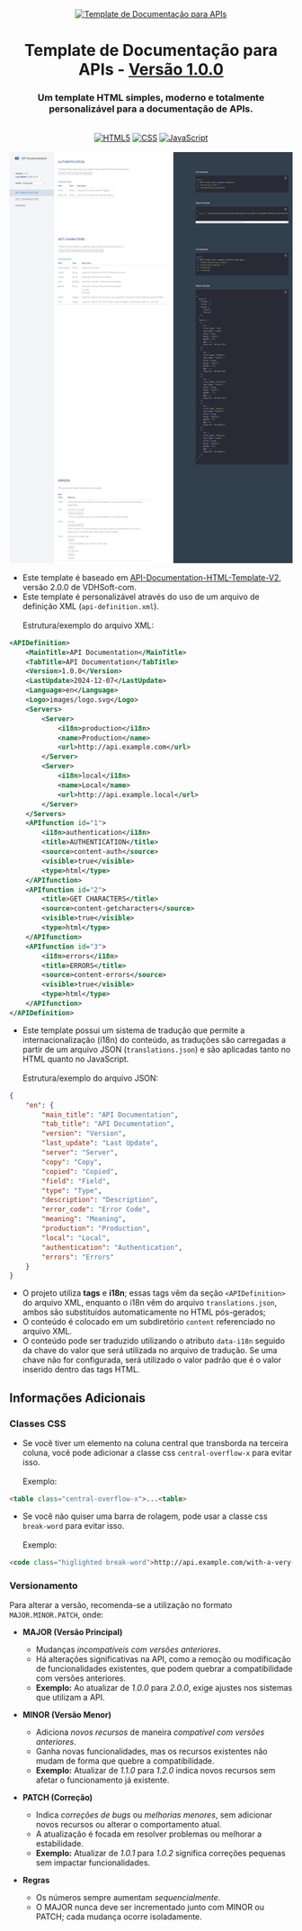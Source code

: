 <div align='center'>
	<a href="https://github.com/Vinicius-CS/API-Doc-Template"><img src="https://github.com/Vinicius-CS/API-Documentation-Template/blob/main/images/logo.svg" alt="Template de Documentação para APIs" /></a>
	<h1>Template de Documentação para APIs - <a href="https://github.com/Vinicius-CS/API-Documentation-Template/wiki/Changelog">Versão 1.0.0</a></h1>
	<h3>Um template HTML simples, moderno e totalmente personalizável para a documentação de APIs.</h3>
</div>

<br>

<div align='center'>
	<a href="https://github.com/Vinicius-CS/API-Doc-Template"><img src="https://img.shields.io/badge/HTML-034c8f?style=flat&logo=html5&logoColor=ffffff" alt="HTML5" /></a>
	<a href="https://github.com/Vinicius-CS/API-Doc-Template"><img src="https://img.shields.io/badge/CSS-034c8f?style=flat&logo=css3&logoColor=ffffff" alt="CSS" /></a>
	<a href="https://github.com/Vinicius-CS/API-Doc-Template"><img src="https://img.shields.io/badge/JavaScript-034c8f?style=flat&logo=javascript&logoColor=ffffff" alt="JavaScript" /></a>
</div>

<br>

<div align='center'>
	<a href="https://github.com/Vinicius-CS/API-Doc-Template"><img src="https://github.com/Vinicius-CS/API-Doc-Template/blob/main/images/screenshot.png" alt="Template de Documentação para APIs" /></a>
</div>

- Este template é baseado em [API-Documentation-HTML-Template-V2](https://github.com/VDHSoft-com/API-Documentation-HTML-Template-V2), versão 2.0.0 de VDHSoft-com.
- Este template é personalizável através do uso de um arquivo de definição XML (`api-definition.xml`).
	<br><br>Estrutura/exemplo do arquivo XML:
```xml
<APIDefinition>
	<MainTitle>API Documentation</MainTitle>
	<TabTitle>API Documentation</TabTitle>
	<Version>1.0.0</Version>
	<LastUpdate>2024-12-07</LastUpdate>
	<Language>en</Language>
	<Logo>images/logo.svg</Logo>
	<Servers>
		<Server>
			<i18n>production</i18n>
			<name>Production</name>
			<url>http://api.example.com</url>
		</Server>
		<Server>
			<i18n>local</i18n>
			<name>Local</name>
			<url>http://api.example.local</url>
		</Server>
	</Servers>
	<APIfunction id="1">
		<i18n>authentication</i18n>
		<title>AUTHENTICATION</title>
		<source>content-auth</source>
		<visible>true</visible>
		<type>html</type>
	</APIfunction>
	<APIfunction id="2">
		<title>GET CHARACTERS</title>
		<source>content-getcharacters</source>
		<visible>true</visible>
		<type>html</type>
	</APIfunction>
	<APIfunction id="3">
		<i18n>errors</i18n>
		<title>ERRORS</title>
		<source>content-errors</source>
		<visible>true</visible>
		<type>html</type>
	</APIfunction>
</APIDefinition>
```

- Este template possui um sistema de tradução que permite a internacionalização (i18n) do conteúdo, as traduções são carregadas a partir de um arquivo JSON (`translations.json`) e são aplicadas tanto no HTML quanto no JavaScript.
<br><br>Estrutura/exemplo do arquivo JSON:
```json
{
	"en": {
		"main_title": "API Documentation",
		"tab_title": "API Documentation",
		"version": "Version",
		"last_update": "Last Update",
		"server": "Server",
		"copy": "Copy",
		"copied": "Copied",
		"field": "Field",
		"type": "Type",
		"description": "Description",
		"error_code": "Error Code",
		"meaning": "Meaning",
		"production": "Production",
		"local": "Local",
		"authentication": "Authentication",
		"errors": "Errors"
	}
}
```

- O projeto utiliza **tags** e **i18n**; essas tags vêm da seção `<APIDefinition>` do arquivo XML, enquanto o i18n vêm do arquivo `translations.json`, ambos são substituídos automaticamente no HTML pós-gerados;
- O conteúdo é colocado em um subdiretório `content` referenciado no arquivo XML.
- O conteúdo pode ser traduzido utilizando o atributo `data-i18n` seguido da chave do valor que será utilizada no arquivo de tradução. Se uma chave não for configurada, será utilizado o valor padrão que é o valor inserido dentro das tags HTML.

## Informações Adicionais

### Classes CSS
- Se você tiver um elemento na coluna central que transborda na terceira coluna, você pode adicionar a classe css `central-overflow-x` para evitar isso.
<br><br>Exemplo:
```html
<table class="central-overflow-x">...<table>
```

- Se você não quiser uma barra de rolagem, pode usar a classe css `break-word` para evitar isso.
<br><br>Exemplo:
```html
<code class="higlighted break-word">http://api.example.com/with-a-very-very-very-very-very-long-end-point-url/get<table>
```

### Versionamento
Para alterar a versão, recomenda-se a utilização no formato `MAJOR.MINOR.PATCH`, onde:

- **MAJOR (Versão Principal)**
  - Mudanças *incompatíveis com versões anteriores*.
  - Há alterações significativas na API, como a remoção ou modificação de funcionalidades existentes, que podem quebrar a compatibilidade com versões anteriores.
  - **Exemplo:** Ao atualizar de *1.0.0* para *2.0.0*, exige ajustes nos sistemas que utilizam a API.

- **MINOR (Versão Menor)**
  - Adiciona *novos recursos* de maneira *compatível com versões anteriores*.
  - Ganha novas funcionalidades, mas os recursos existentes não mudam de forma que quebre a compatibilidade.
  - **Exemplo:** Atualizar de *1.1.0* para *1.2.0* indica novos recursos sem afetar o funcionamento já existente.

- **PATCH (Correção)**
  - Indica *correções de bugs* ou *melhorias menores*, sem adicionar novos recursos ou alterar o comportamento atual.
  - A atualização é focada em resolver problemas ou melhorar a estabilidade.
  - **Exemplo:** Atualizar de *1.0.1* para *1.0.2* significa correções pequenas sem impactar funcionalidades.

- **Regras**
  - Os números sempre aumentam *sequencialmente*.
  - O MAJOR nunca deve ser incrementado junto com MINOR ou PATCH; cada mudança ocorre isoladamente.
